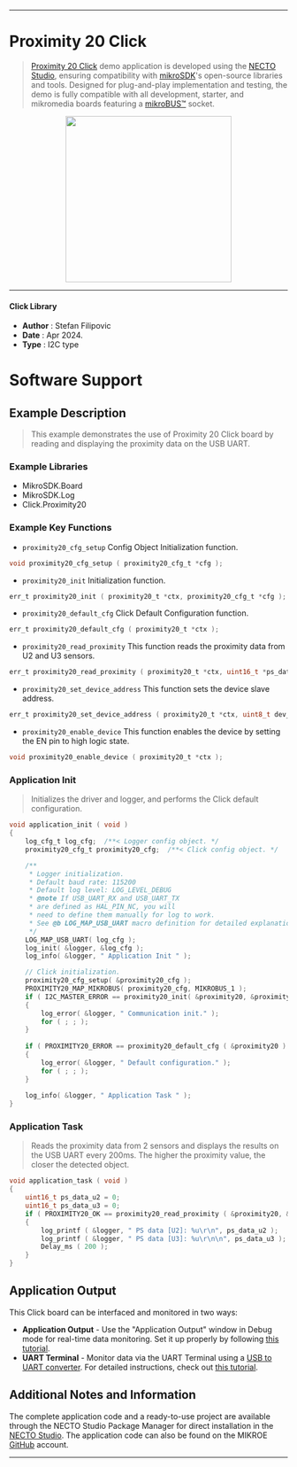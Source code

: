 
---
# Proximity 20 Click

> [Proximity 20 Click](https://www.mikroe.com/?pid_product=MIKROE-6243) demo application is developed using
the [NECTO Studio](https://www.mikroe.com/necto), ensuring compatibility with [mikroSDK](https://www.mikroe.com/mikrosdk)'s
open-source libraries and tools. Designed for plug-and-play implementation and testing, the demo is fully compatible with
all development, starter, and mikromedia boards featuring a [mikroBUS&trade;](https://www.mikroe.com/mikrobus) socket.

<p align="center">
  <img src="https://www.mikroe.com/?pid_product=MIKROE-6243&image=1" height=300px>
</p>

---

#### Click Library

- **Author**        : Stefan Filipovic
- **Date**          : Apr 2024.
- **Type**          : I2C type

# Software Support

## Example Description

> This example demonstrates the use of Proximity 20 Click board by reading and displaying the proximity data on the USB UART.

### Example Libraries

- MikroSDK.Board
- MikroSDK.Log
- Click.Proximity20

### Example Key Functions

- `proximity20_cfg_setup` Config Object Initialization function.
```c
void proximity20_cfg_setup ( proximity20_cfg_t *cfg );
```

- `proximity20_init` Initialization function.
```c
err_t proximity20_init ( proximity20_t *ctx, proximity20_cfg_t *cfg );
```

- `proximity20_default_cfg` Click Default Configuration function.
```c
err_t proximity20_default_cfg ( proximity20_t *ctx );
```

- `proximity20_read_proximity` This function reads the proximity data from U2 and U3 sensors.
```c
err_t proximity20_read_proximity ( proximity20_t *ctx, uint16_t *ps_data_u2, uint16_t *ps_data_u3 );
```

- `proximity20_set_device_address` This function sets the device slave address.
```c
err_t proximity20_set_device_address ( proximity20_t *ctx, uint8_t dev_addr );
```

- `proximity20_enable_device` This function enables the device by setting the EN pin to high logic state.
```c
void proximity20_enable_device ( proximity20_t *ctx );
```

### Application Init

> Initializes the driver and logger, and performs the Click default configuration.

```c
void application_init ( void )
{
    log_cfg_t log_cfg;  /**< Logger config object. */
    proximity20_cfg_t proximity20_cfg;  /**< Click config object. */

    /** 
     * Logger initialization.
     * Default baud rate: 115200
     * Default log level: LOG_LEVEL_DEBUG
     * @note If USB_UART_RX and USB_UART_TX 
     * are defined as HAL_PIN_NC, you will 
     * need to define them manually for log to work. 
     * See @b LOG_MAP_USB_UART macro definition for detailed explanation.
     */
    LOG_MAP_USB_UART( log_cfg );
    log_init( &logger, &log_cfg );
    log_info( &logger, " Application Init " );

    // Click initialization.
    proximity20_cfg_setup( &proximity20_cfg );
    PROXIMITY20_MAP_MIKROBUS( proximity20_cfg, MIKROBUS_1 );
    if ( I2C_MASTER_ERROR == proximity20_init( &proximity20, &proximity20_cfg ) ) 
    {
        log_error( &logger, " Communication init." );
        for ( ; ; );
    }
    
    if ( PROXIMITY20_ERROR == proximity20_default_cfg ( &proximity20 ) )
    {
        log_error( &logger, " Default configuration." );
        for ( ; ; );
    }
    
    log_info( &logger, " Application Task " );
}
```

### Application Task

> Reads the proximity data from 2 sensors and displays the results on the USB UART every 200ms. The higher the proximity value, the closer the detected object.

```c
void application_task ( void )
{
    uint16_t ps_data_u2 = 0;
    uint16_t ps_data_u3 = 0;
    if ( PROXIMITY20_OK == proximity20_read_proximity ( &proximity20, &ps_data_u2, &ps_data_u3 ) )
    {
        log_printf ( &logger, " PS data [U2]: %u\r\n", ps_data_u2 );
        log_printf ( &logger, " PS data [U3]: %u\r\n\n", ps_data_u3 );
        Delay_ms ( 200 );
    }
}
```

## Application Output

This Click board can be interfaced and monitored in two ways:
- **Application Output** - Use the "Application Output" window in Debug mode for real-time data monitoring.
Set it up properly by following [this tutorial](https://www.youtube.com/watch?v=ta5yyk1Woy4).
- **UART Terminal** - Monitor data via the UART Terminal using
a [USB to UART converter](https://www.mikroe.com/click/interface/usb?interface*=uart,uart). For detailed instructions,
check out [this tutorial](https://help.mikroe.com/necto/v2/Getting%20Started/Tools/UARTTerminalTool).

## Additional Notes and Information

The complete application code and a ready-to-use project are available through the NECTO Studio Package Manager for 
direct installation in the [NECTO Studio](https://www.mikroe.com/necto). The application code can also be found on
the MIKROE [GitHub](https://github.com/MikroElektronika/mikrosdk_click_v2) account.

---
